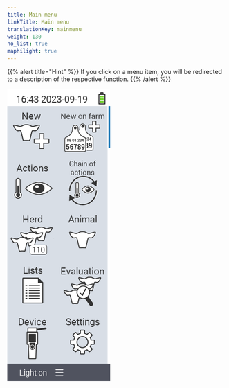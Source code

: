 ```yaml
---
title: Main menu
linkTitle: Main menu
translationKey: mainmenu
weight: 130
no_list: true
maphilight: true
---
```

{{% alert title="Hint" %}}
If you click on a menu item, you will be redirected to a description of the respective function.
{{% /alert %}}

<img src="mainmenu.png" alt="VitalControl Main menu" title="Main menu" usemap="#workmap" class="maphilight" />

<map name="workmap">
  <area shape="rect" coords="3,40,116,160" alt="New" title="Create new animals&#10;Mouse click: open documentation" href="/nl/docs/new/">
  <area shape="rect" coords="3,160,116,280" alt="Actions" title="Actions on animals&#10;Mouse click: open documentation" href="/nl/docs/actions/">
  <area shape="rect" coords="3,280,116,400" alt="Herd" title="Herd menu&#10;Mouse click: open documentation" href="/nl/docs/herd/">
  <area shape="rect" coords="3,400,116,520" alt="Lists" title="Animal lists&#10;Mouse click: open documentation" href="/nl/docs/lists/">
  <area shape="rect" coords="3,520,116,634" alt="Device" title="Device&#10;Mouse click: open documentation" href="/nl/docs/device/">

  <area shape="rect" coords="116,40,230,160" alt="New on farm" title="Access of animals&#10;Mouse click: open documentation" href="/nl/docs/new-on-farm/">
  <area shape="rect" coords="116,160,230,280" alt="Chain of actions" title="Chain of actions&#10;Mouse click: open documentation" href="/nl/docs/chain-of-actions/">
  <area shape="rect" coords="116,280,230,400" alt="Animal" title="Animal&#10;Mouse click: open documentation" href="/nl/docs/animal/">
  <area shape="rect" coords="116,400,230,520" alt="Evaluation" title="Evaluation&#10;Mouse click: open documentation" href="/nl/docs/evaluation/">
  <area shape="rect" coords="116,520,230,634" alt="Settings" title="Settings&#10;Mouse click: open documentation" href="/nl/docs/settings/">
</map>
